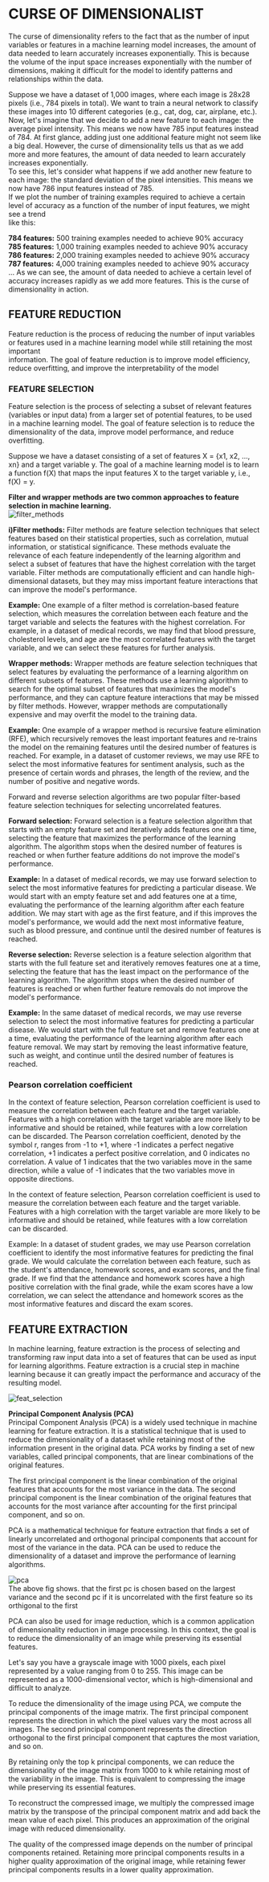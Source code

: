 # CURSE OF DIMENSIONALIST 
The curse of dimensionality refers to the fact that as the number of input variables or features in a machine learning model increases, the amount of data needed to   learn accurately increases exponentially. This is because the volume of the input space increases exponentially with the number of dimensions, making it difficult   for the model to identify patterns and relationships within the data.  

Suppose we have a dataset of 1,000 images, where each image is 28x28 pixels (i.e., 784 pixels in total). We want to train a neural network to classify these images   into 10 different categories (e.g., cat, dog, car, airplane, etc.).  
Now, let's imagine that we decide to add a new feature to each image: the average pixel intensity. This means we now have 785 input features instead of 784. At first   glance, adding just one additional feature might not seem like a big deal. However, the curse of dimensionality tells us that as we add more and more features, the   amount of data needed to learn accurately increases exponentially.  
To see this, let's consider what happens if we add another new feature to each image: the standard deviation of the pixel intensities. This means we now have 786 input  features instead of 785.  
If we plot the number of training examples required to achieve a certain level of accuracy as a function of the number of input features, we might see a trend   
like this:

**784 features:** 500 training examples needed to achieve 90% accuracy  
**785 features:** 1,000 training examples needed to achieve 90% accuracy  
**786 features:** 2,000 training examples needed to achieve 90% accuracy  
**787 features:** 4,000 training examples needed to achieve 90% accuracy  
...
As we can see, the amount of data needed to achieve a certain level of accuracy increases rapidly as we add more features. This is the curse of dimensionality in action.  
## FEATURE REDUCTION
Feature reduction is the process of reducing the number of input variables or features used in a machine learning model while still retaining the most important    
information. The goal of feature reduction is to improve model efficiency, reduce overfitting, and improve the interpretability of the model  
### FEATURE SELECTION
Feature selection is the process of selecting a subset of relevant features (variables or input data) from a larger set of potential features, to be used  
in a machine learning model. The goal of feature selection is to reduce the dimensionality of the data, improve model performance, and reduce overfitting. 

Suppose we have a dataset consisting of a set of features X = {x1, x2, ..., xn} and a target variable y. The goal of a machine learning model is to learn a function f(X) that maps the input features X to the target variable y, i.e., f(X) = y.  

**Filter and wrapper methods are two common approaches to feature selection in machine learning.**  
![filter_methods](https://www.researchgate.net/publication/308600723/figure/fig1/AS:448738465456128@1483998995827/Summary-of-the-two-variants-of-a-feature-selection-method-filters-left-and-wrappers.png)

**i)Filter methods:**
Filter methods are feature selection techniques that select features based on their statistical properties, such as correlation, mutual information, or statistical significance. These methods evaluate the relevance of each feature independently of the learning algorithm and select a subset of features that have the highest correlation with the target variable. Filter methods are computationally efficient and can handle high-dimensional datasets, but they may miss important feature interactions that can improve the model's performance.

**Example:** One example of a filter method is correlation-based feature selection, which measures the correlation between each feature and the target variable and selects the features with the highest correlation. For example, in a dataset of medical records, we may find that blood pressure, cholesterol levels, and age are the most correlated features with the target variable, and we can select these features for further analysis.

**Wrapper methods:**
Wrapper methods are feature selection techniques that select features by evaluating the performance of a learning algorithm on different subsets of features. These methods use a learning algorithm to search for the optimal subset of features that maximizes the model's performance, and they can capture feature interactions that may be missed by filter methods. However, wrapper methods are computationally expensive and may overfit the model to the training data.

**Example:** One example of a wrapper method is recursive feature elimination (RFE), which recursively removes the least important features and re-trains the model on the remaining features until the desired number of features is reached. For example, in a dataset of customer reviews, we may use RFE to select the most informative features for sentiment analysis, such as the presence of certain words and phrases, the length of the review, and the number of positive and negative words.

Forward and reverse selection algorithms are two popular filter-based feature selection techniques for selecting uncorrelated features.  

**Forward selection:**
Forward selection is a feature selection algorithm that starts with an empty feature set and iteratively adds features one at a time, selecting the feature that maximizes the performance of the learning algorithm. The algorithm stops when the desired number of features is reached or when further feature additions do not improve the model's performance.

**Example:** In a dataset of medical records, we may use forward selection to select the most informative features for predicting a particular disease. We would start with an empty feature set and add features one at a time, evaluating the performance of the learning algorithm after each feature addition. We may start with age as the first feature, and if this improves the model's performance, we would add the next most informative feature, such as blood pressure, and continue until the desired number of features is reached.

**Reverse selection:**
Reverse selection is a feature selection algorithm that starts with the full feature set and iteratively removes features one at a time, selecting the feature that has the least impact on the performance of the learning algorithm. The algorithm stops when the desired number of features is reached or when further feature removals do not improve the model's performance.

**Example:** In the same dataset of medical records, we may use reverse selection to select the most informative features for predicting a particular disease. We would start with the full feature set and remove features one at a time, evaluating the performance of the learning algorithm after each feature removal. We may start by removing the least informative feature, such as weight, and continue until the desired number of features is reached.
###  Pearson correlation coefficient
In the context of feature selection, Pearson correlation coefficient is used to measure the correlation between each feature and the target variable. Features with a high correlation with the target variable are more likely to be informative and should be retained, while features with a low correlation can be discarded.
The Pearson correlation coefficient, denoted by the symbol r, ranges from -1 to +1, where -1 indicates a perfect negative correlation, +1 indicates a perfect positive correlation, and 0 indicates no correlation. A value of 1 indicates that the two variables move in the same direction, while a value of -1 indicates that the two variables move in opposite directions.

In the context of feature selection, Pearson correlation coefficient is used to measure the correlation between each feature and the target variable. Features with a high correlation with the target variable are more likely to be informative and should be retained, while features with a low correlation can be discarded.

Example: In a dataset of student grades, we may use Pearson correlation coefficient to identify the most informative features for predicting the final grade. We would calculate the correlation between each feature, such as the student's attendance, homework scores, and exam scores, and the final grade. If we find that the attendance and homework scores have a high positive correlation with the final grade, while the exam scores have a low correlation, we can select the attendance and homework scores as the most informative features and discard the exam scores.   

## FEATURE EXTRACTION
In machine learning, feature extraction is the process of selecting and transforming raw input data into a set of features that can be used as input for learning algorithms. Feature extraction is a crucial step in machine learning because it can greatly impact the performance and accuracy of the resulting model.  

![feat_selection](http://byclb.com/TR/Tutorials/neural_networks/ch5_1_dosyalar/image005.jpg)  

**Principal Component Analysis (PCA)**  
Principal Component Analysis (PCA) is a widely used technique in machine learning for feature extraction. It is a statistical technique that is used to reduce the dimensionality of a dataset while retaining most of the information present in the original data. PCA works by finding a set of new variables, called principal components, that are linear combinations of the original features.

The first principal component is the linear combination of the original features that accounts for the most variance in the data. The second principal component is the linear combination of the original features that accounts for the most variance after accounting for the first principal component, and so on.

PCA is a mathematical technique for feature extraction that finds a set of linearly uncorrelated and orthogonal principal components that account for most of the variance in the data. PCA can be used to reduce the dimensionality of a dataset and improve the performance of learning algorithms.  

![pca](https://vitalflux.com/wp-content/uploads/2020/08/Screenshot-2020-08-08-at-7.07.26-PM-768x255.png)  
The above fig shows. that the first pc is chosen based on the largest variance and the second pc if it is uncorrelated with the first feature  so its orthigonal to the first   

PCA can also be used for image reduction, which is a common application of dimensionality reduction in image processing. In this context, the goal is to reduce the dimensionality of an image while preserving its essential features.

Let's say you have a grayscale image with 1000 pixels, each pixel represented by a value ranging from 0 to 255. This image can be represented as a 1000-dimensional vector, which is high-dimensional and difficult to analyze.

To reduce the dimensionality of the image using PCA, we compute the principal components of the image matrix. The first principal component represents the direction in which the pixel values vary the most across all images. The second principal component represents the direction orthogonal to the first principal component that captures the most variation, and so on.

By retaining only the top k principal components, we can reduce the dimensionality of the image matrix from 1000 to k while retaining most of the variability in the image. This is equivalent to compressing the image while preserving its essential features.

To reconstruct the compressed image, we multiply the compressed image matrix by the transpose of the principal component matrix and add back the mean value of each pixel. This produces an approximation of the original image with reduced dimensionality.

The quality of the compressed image depends on the number of principal components retained. Retaining more principal components results in a higher quality approximation of the original image, while retaining fewer principal components results in a lower quality approximation.  





